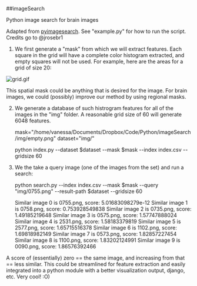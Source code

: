 ##imageSearch

Python image search for brain images

Adapted from [pyimagesearch](http://www.pyimagesearch.com/2014/12/01/complete-guide-building-image-search-engine-python-opencv/). See "example.py" for how to run the script. Credits go to @jrosebr1

1. We first generate a "mask" from which we will extract features. Each square in the grid will have a complete color histogram extracted, and empty squares will not be used. For example, here are the areas for a grid of size 20:

![grid.gif](grid.gif)

This spatial mask could be anything that is desired for the image. For brain images, we could (possibly) improve our method by using regional masks.

2. We generate a database of such histrogram features for all of the images in the "img" folder. A reasonable grid size of 60 will generate 6048 features.

     mask="/home/vanessa/Documents/Dropbox/Code/Python/imageSearch/img/empty.png"
     dataset="img/"

     python index.py --dataset $dataset --mask $mask --index index.csv --gridsize 60

3. We the take a query image (one of the images from the set) and run a search:

     python search.py --index index.csv --mask $mask --query "img/0755.png" --result-path $dataset --gridsize 60

     Similar image 0 is 0755.png, score: 5.01683098279e-12
     Similar image 1 is 0758.png, score: 0.753928549838
     Similar image 2 is 0735.png, score: 1.49185219648
     Similar image 3 is 0575.png, score: 1.57747888024
     Similar image 4 is 2531.png, score: 1.58183379819
     Similar image 5 is 2577.png, score: 1.65715516378
     Similar image 6 is 1102.png, score: 1.69818982149
     Similar image 7 is 0573.png, score: 1.82857227454
     Similar image 8 is 1100.png, score: 1.83202124991
     Similar image 9 is 0090.png, score: 1.86576392466

A score of (essentially) zero == the same image, and increasing from that == less similar. This could be streamlined for feature extraction and easily integrated into a python module with a better visualization output, django, etc. Very cool! :O)
